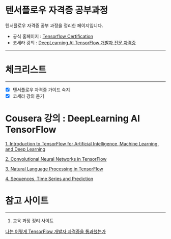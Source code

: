 # 텐서플로우 자격증 공부과정

텐서플로우 자격증 공부 과정을 정리한 페이지입니다.

- 공식 홈페이지 : [Tensorflow Certification](https://www.tensorflow.org/certificate?hl=ko)
- 코세라 강의 : [DeepLearning.AI TensorFlow 개발자 전문 자격증](https://www.coursera.org/professional-certificates/tensorflow-in-practice#courses)

---

# 체크리스트

---

- [x]  텐서플로우 자격증 가이드 숙지
- [x]  코세라 강의 듣기

# Cousera 강의 : DeepLearning AI TensorFlow

[1. Introduction to TensorFlow for Artificial Intelligence, Machine Learning, and Deep Learning](https://www.notion.so/1-Introduction-to-TensorFlow-for-Artificial-Intelligence-Machine-Learning-and-Deep-Learning-12d0129f6aef42ac8d6791b4fef7c6b5)

[2. Convolutional Neural Networks in TensorFlow](https://www.notion.so/2-Convolutional-Neural-Networks-in-TensorFlow-3ae59fd3f9134ae387da0d364ce211c2)

[3. Natural Language Processing in TensorFlow](https://www.notion.so/3-Natural-Language-Processing-in-TensorFlow-ee7c9f2d57fe49e49f419a03552a2128)

[4. Sequences, Time Series and Prediction](https://www.notion.so/4-Sequences-Time-Series-and-Prediction-8f9b6fbff4f843398736fbf515082699)

# 참고 사이트

---

1. 교육 과정 정리 사이트

[나는 어떻게 TensorFlow 개발자 자격증을 통과했는가](https://doooob.tistory.com/215)